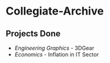 # Collegiate-Archive

## Projects Done

- _Engineering Graphics_ - 3DGear
- _Economics_ - Inflation in IT Sector
